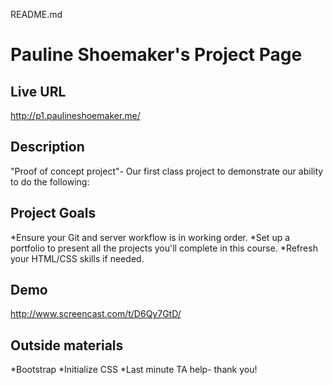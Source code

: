 README.md

# Pauline Shoemaker's Project Page

## Live URL
<http://p1.paulineshoemaker.me/>

## Description
"Proof of concept project"- Our first class project to demonstrate our ability to do the following:

## Project Goals
*Ensure your Git and server workflow is in working order.
*Set up a portfolio to present all the projects you'll complete in this course.
*Refresh your HTML/CSS skills if needed.

## Demo
<http://www.screencast.com/t/D6Qy7GtD/>

## Outside materials
*Bootstrap
*Initialize CSS
*Last minute TA help- thank you! 
